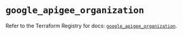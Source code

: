 # `google_apigee_organization`

Refer to the Terraform Registry for docs: [`google_apigee_organization`](https://registry.terraform.io/providers/hashicorp/google/5.43.0/docs/resources/apigee_organization).
